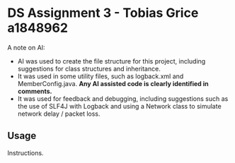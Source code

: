 # DS Assignment 3 - Tobias Grice a1848962

A note on AI:
 - AI was used to create the file structure for this project, including suggestions for class structures and inheritance.
 - It was used in some utility files, such as logback.xml and MemberConfig.java. **Any AI assisted code is clearly identified in comments.**
 - It was used for feedback and debugging, including suggestions such as the use of SLF4J with Logback and using a Network class to simulate network delay / packet loss. 

## Usage
Instructions.